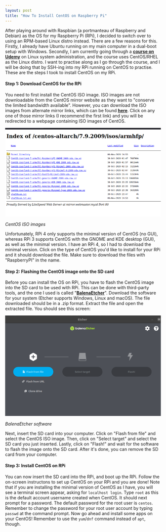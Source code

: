 ```yaml
---
layout: post
title: "How To Install CentOS on Raspberry Pi"
---
```


After playing around with Raspbian (a portmanteau of Raspberry and Debian) as the OS for my Raspberry Pi (RPi), I decided to switch over to using an RPM-based Linux distro instead. There are a few reasons for this. Firstly, I already have Ubuntu running on my main computer in a dual-boot setup with Windows. Secondly, I am currently going through a [**course on Udemy**](https://www.udemy.com/course/complete-linux-training-course-to-get-your-dream-it-job/) on Linux system administration, and the course uses CentOS/RHEL as the Linux distro. I want to practise along as I go through the course, and I will be doing that by SSH-ing into my RPi running on CentOS to practise. These are the steps I took to install CentOS on my RPi.

#### Step 1: Download CentOS for the RPi

You need to first install the CentOS ISO image. ISO images are not downloadable from the CentOS mirror website as they want to "conserve the limited bandwidth available". However, you can download the ISO images from alternate mirror links, which can be found [**here**](http://isoredirect.centos.org/altarch/7/isos/armhfp/). Click on any one of those mirror links (I recommend the first link) and you will be redirected to a webpage containing ISO images of CentOS. 

![CentOS ISO images](/assets/img/posts/how-to-instal-centos-on-raspberry-pi/centos-iso-images.png)

*CentOS ISO images*

Unfortunately, RPi 4 only supports the minimal version of CentOS (no GUI), whereas RPi 3 supports CentOS with the GNOME and KDE desktop (GUI), as well as the minimal version. I have an RPi 4, so I had to download the minimal version. Click on the type of CentOS you'd like to install for your RPi and it should download the file. Make sure to download the files with "RaspberryPI" in the name.

#### Step 2: Flashing the CentOS image onto the SD card

Before you can install the OS on RPi, you have to flash the CentOS image into the SD card to be used with RPi. This can be done with third-party tools, and the one I used is called "[**BalenaEtcher**](https://www.balena.io/etcher/)". Download the software for your system (Etcher supports Windows, Linux and macOS). The file downloaded should be in a .zip format. Extract the file and open the extracted file. You should see this screen:

![BalenaEtcher software](/assets/img/posts/how-to-instal-centos-on-raspberry-pi/balenaetcher-software.png)

*BalenaEtcher software*

Next, insert the SD card into your computer. Click on "Flash from file" and select the CentOS ISO image. Then, click on "Select target" and select the SD card you just inserted. Lastly, click on "Flash!" and wait for the software to flash the image onto the SD card. After it's done, you can remove the SD card from your computer.

#### Step 3: Install CentOS on RPi

You can now insert the SD card into the RPi, and boot up the RPi. Follow the on-screen instructons to set up CentOS on your RPi and you are done! Note that if you are installing the minimal version of CentOS as I have, you will see a terminal screen appear, asking for `localhost login`. Type `root` as this is the default account username created when CentOS. It should next prompt for a password. The default password for the root user is `centos`. Remember to change the password for your root user account by typing `passwd` at the command prompt. Now go ahead and install some apps on your CentOS! Remember to use the `yum`/`dnf` command instead of `apt`, though.